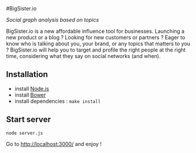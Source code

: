 #BigSister.io

*Social graph analysis based on topics*

BigSister.io is a new affordable influence tool for businesses. Launching a new product or a blog ? Looking for new customers or partners ? Eager to know who is talking about you, your brand, or any topics that matters to you ? BigSister.io will help you to target and profile the right people at the right time, considering what they say on social networks (and when).


## Installation

* install [Node.js](http://www.nodejs.org/)
* install [Bower](https://github.com/twitter/bower)
* install dependencies : `make install`

## Start server

`node server.js`

Go to [http://localhost:3000/](http://localhost:3000/) and enjoy !